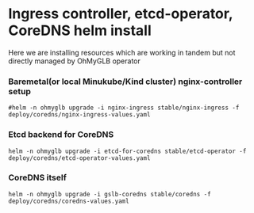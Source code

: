 # Ingress controller, etcd-operator, CoreDNS helm install

Here we are installing resources which are working in tandem but not directly managed by OhMyGLB operator

### Baremetal(or local Minukube/Kind cluster) nginx-controller setup
```
#helm -n ohmyglb upgrade -i nginx-ingress stable/nginx-ingress -f deploy/coredns/nginx-ingress-values.yaml
```

### Etcd backend for CoreDNS

```
helm -n ohmyglb upgrade -i etcd-for-coredns stable/etcd-operator -f deploy/coredns/etcd-operator-values.yaml
```

### CoreDNS itself

```
helm -n ohmyglb upgrade -i gslb-coredns stable/coredns -f deploy/coredns/coredns-values.yaml
```
